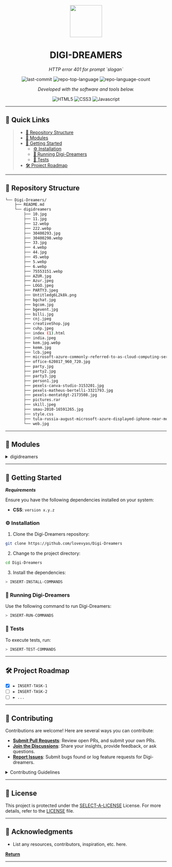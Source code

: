 <p align="center">
  <img src="https://cdn-icons-png.flaticon.com/512/6295/6295417.png" width="100" />
</p>
<p align="center">
    <h1 align="center">DIGI-DREAMERS</h1>
</p>
<p align="center">
    <em>HTTP error 401 for prompt `slogan`</em>
</p>
<p align="center">
	<img src="https://img.shields.io/github/last-commit/lovevyas/Digi-Dreamers?style=flat&logo=git&logoColor=white&color=0080ff" alt="last-commit">
	<img src="https://img.shields.io/github/languages/top/lovevyas/Digi-Dreamers?style=flat&color=0080ff" alt="repo-top-language">
	<img src="https://img.shields.io/github/languages/count/lovevyas/Digi-Dreamers?style=flat&color=0080ff" alt="repo-language-count">
<p>
<p align="center">
		<em>Developed with the software and tools below.</em>
</p>
<p align="center">
	<img src="https://img.shields.io/badge/HTML5-E34F26?style=for-the-badge&logo=html5&logoColor=white" alt="HTML5">
  <img src="https://img.shields.io/badge/CSS3-1572B6?style=for-the-badge&logo=css3&logoColor=white" alt="CSS3">
  <img src="https://img.shields.io/badge/Javascript-F0DB4F?style=for-the-badge&labelColor=black&logo=javascript&logoColor=F0DB4F" alt="Javascript">
</p>
<hr>

## 🔗 Quick Links


> - [📂 Repository Structure](#-repository-structure)
> - [🧩 Modules](#-modules)
> - [🚀 Getting Started](#-getting-started)
>   - [⚙️ Installation](#️-installation)
>   - [🤖 Running Digi-Dreamers](#-running-Digi-Dreamers)
>   - [🧪 Tests](#-tests)
> - [🛠 Project Roadmap](#-project-roadmap)


---


## 📂 Repository Structure

```sh
└── Digi-Dreamers/
    ├── README.md
    └── digidreamers
        ├── 10.jpg
        ├── 11.jpg
        ├── 12.webp
        ├── 222.webp
        ├── 30400293.jpg
        ├── 30400298.webp
        ├── 33.jpg
        ├── 4.webp
        ├── 44.jpg
        ├── 45.webp
        ├── 5.webp
        ├── 6.webp
        ├── 75553151.webp
        ├── AZUR.jpg
        ├── Azur.jpeg
        ├── LOGO.jpeg
        ├── PARTY3.jpeg
        ├── Untitledg6L2k8k.png
        ├── bgchat.jpg
        ├── bgcom.jpg
        ├── bgevent.jpg
        ├── billi.jpg
        ├── cnj.jpeg
        ├── creativeShop.jpg
        ├── cuhp.jpeg
        ├── index (1).html
        ├── india.jpeg
        ├── kem.jpg.webp
        ├── kemm.jpg
        ├── lcb.jpeg
        ├── microsoft-azure-commonly-referred-to-as-cloud-computing-service-created-building-testing-deploying-managing-205580204.jpg
        ├── office-620817_960_720.jpg
        ├── party.jpg
        ├── party2.jpg
        ├── party3.jpg
        ├── person1.jpg
        ├── pexels-canva-studio-3153201.jpg
        ├── pexels-matheus-bertelli-3321793.jpg
        ├── pexels-mentatdgt-2173508.jpg
        ├── pictures.rar
        ├── skill.jpeg
        ├── smau-2010-16591265.jpg
        ├── style.css
        ├── tula-russia-august-microsoft-azure-displayed-iphone-near-modern-laptop-red-background-tula-russia-august-microsoft-azure-157666716.jpg
        └── web.jpg
```

---

## 🧩 Modules

<details closed><summary>digidreamers</summary>

| File                                                                                                | Summary                                                 |
| ---                                                                                                 | ---                                                     |
| [index (1).html](https://github.com/lovevyas/Digi-Dreamers/blob/master/digidreamers/index (1).html) | HTTP error 401 for prompt `digidreamers/index (1).html` |
| [style.css](https://github.com/lovevyas/Digi-Dreamers/blob/master/digidreamers/style.css)           | HTTP error 401 for prompt `digidreamers/style.css`      |

</details>

---

## 🚀 Getting Started

***Requirements***

Ensure you have the following dependencies installed on your system:

* **CSS**: `version x.y.z`

### ⚙️ Installation

1. Clone the Digi-Dreamers repository:

```sh
git clone https://github.com/lovevyas/Digi-Dreamers
```

2. Change to the project directory:

```sh
cd Digi-Dreamers
```

3. Install the dependencies:

```sh
> INSERT-INSTALL-COMMANDS
```

### 🤖 Running Digi-Dreamers

Use the following command to run Digi-Dreamers:

```sh
> INSERT-RUN-COMMANDS
```

### 🧪 Tests

To execute tests, run:

```sh
> INSERT-TEST-COMMANDS
```

---

## 🛠 Project Roadmap

- [X] `► INSERT-TASK-1`
- [ ] `► INSERT-TASK-2`
- [ ] `► ...`

---

## 🤝 Contributing

Contributions are welcome! Here are several ways you can contribute:

- **[Submit Pull Requests](https://github.com/lovevyas/Digi-Dreamers/blob/main/CONTRIBUTING.md)**: Review open PRs, and submit your own PRs.
- **[Join the Discussions](https://github.com/lovevyas/Digi-Dreamers/discussions)**: Share your insights, provide feedback, or ask questions.
- **[Report Issues](https://github.com/lovevyas/Digi-Dreamers/issues)**: Submit bugs found or log feature requests for Digi-dreamers.

<details closed>
    <summary>Contributing Guidelines</summary>

1. **Fork the Repository**: Start by forking the project repository to your GitHub account.
2. **Clone Locally**: Clone the forked repository to your local machine using a Git client.
   ```sh
   git clone https://github.com/lovevyas/Digi-Dreamers
   ```
3. **Create a New Branch**: Always work on a new branch, giving it a descriptive name.
   ```sh
   git checkout -b new-feature-x
   ```
4. **Make Your Changes**: Develop and test your changes locally.
5. **Commit Your Changes**: Commit with a clear message describing your updates.
   ```sh
   git commit -m 'Implemented new feature x.'
   ```
6. **Push to GitHub**: Push the changes to your forked repository.
   ```sh
   git push origin new-feature-x
   ```
7. **Submit a Pull Request**: Create a PR against the original project repository. Clearly describe the changes and their motivations.

Once your PR is reviewed and approved, it will be merged into the main branch.

</details>

---

## 📄 License

This project is protected under the [SELECT-A-LICENSE](https://choosealicense.com/licenses) License. For more details, refer to the [LICENSE](https://choosealicense.com/licenses/) file.

---

## 👏 Acknowledgments

- List any resources, contributors, inspiration, etc. here.

[**Return**](#-quick-links)

---
